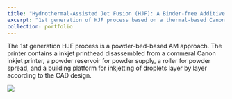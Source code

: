 ```yaml
---
title: "Hydrothermal-Assisted Jet Fusion (HJF): A Binder-free Additive Manufacturing Approach for Ceramics - 1st Generation "
excerpt: "1st generation of HJF process based on a thermal-based Canon inkjet cartridge.<br/><img src='/images/1st_gen_printer.jpg'>"
collection: portfolio
---
```


The 1st generation HJF process is a powder-bed-based AM approach. The printer contains a inkjet printhead disassembled from a commeral Canon inkjet printer, a powder reservoir for powder supply, a roller for powder spread, and a building platform for inkjetting of droplets layer by layer according to the CAD design.

<img src='/images/1st_gen_schematics.png'>
